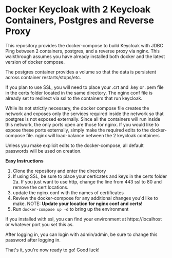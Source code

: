 # Docker Keycloak with 2 Keycloak Containers, Postgres and Reverse Proxy

This repository provides the docker-compose to build Keycloak with JDBC Ping between 2 containers, postgres, and a reverse proxy via nginx.  This walkthrough assumes you have already installed both docker and the latest version of docker compose.  

The postgres container provides a volume so that the data is persistent across container restarts/stops/etc.  

If you plan to use SSL, you will need to place your .crt and .key or .pem file in the certs folder located in the same directory.  The nginx conf file is already set to redirect via ssl to the containers that run keycloak.

While its not strictly necessary, the docker compose file creates the network and exposes only the services required inside the network so that postgres is not exposed externally.  Since all the containers will run inside this network, the only ports open are those for nginx.  If you would like to expose these ports externally, simply make the required edits to the docker-compose file.  nginx will load-balance between the 2 keycloak containers

Unless you make explicit edits to the docker-compose, all default passwords will be used on creation.  

**Easy Instructions**

1. Clone the repository and enter the directory
2. If using SSL, be sure to place your certicates and keys in the certs folder
2a. If you just want to use http, change the line from 443 ssl to 80 and remove the cert locations.
3. update the nginx conf with the names of certificates
4. Review the docker-compose for any additional changes you'd like to make.  NOTE: **Update your location for nginx conf and certs!**
5. Run ```docker-compose up -d``` to bring up the environment

If you installed with ssl, you can find your environment at https://localhost or whatever port you set this as.

After logging in, you can login with admin/admin, be sure to change this password after logging in.

That's it, you're now ready to go!  Good luck!

